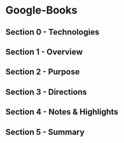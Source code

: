 # Google-Books

## Section 0 - Technologies


## Section 1 - Overview 


## Section 2 - Purpose


## Section 3 - Directions


## Section 4 - Notes & Highlights


## Section 5 - Summary 